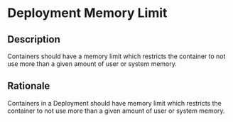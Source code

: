 # Deployment Memory Limit

## Description

Containers should have a memory limit which restricts the container to not use more than a given amount of user or system memory.

## Rationale

Containers in a Deployment should have memory limit which restricts the container to not use more than a given amount of user or system memory.
